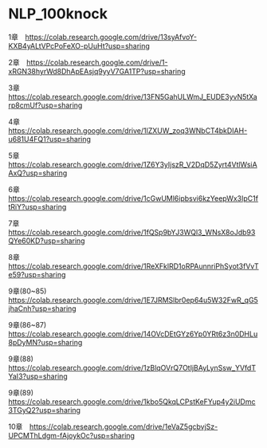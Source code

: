 # NLP_100knock

1章　https://colab.research.google.com/drive/13syAfvoY-KXB4yALtVPcPoFeXO-pUuHt?usp=sharing

2章　https://colab.research.google.com/drive/1-xRGN38hyrWd8DhApEAsjq9yyV7GA1TP?usp=sharing

3章　https://colab.research.google.com/drive/13FN5GahULWmJ_EUDE3yvN5tXarp8cmUf?usp=sharing

4章　https://colab.research.google.com/drive/1lZXUW_zoq3WNbCT4bkDIAH-u681U4FQ1?usp=sharing

5章　https://colab.research.google.com/drive/1Z6Y3yIjszR_V2DqD5Zyrt4VtlWsiAAxQ?usp=sharing

6章　https://colab.research.google.com/drive/1cGwUMl6ipbsvi6kzYeepWx3IpC1ftRiY?usp=sharing

7章　https://colab.research.google.com/drive/1fQSp9bYJ3WQl3_WNsX8oJdb93QYe60KD?usp=sharing

8章　https://colab.research.google.com/drive/1ReXFklRD1oRPAunnriPhSyot3fVvTe59?usp=sharing

9章(80~85)　https://colab.research.google.com/drive/1E7JRMSlbr0ep64u5W32FwR_qG5jhaCnh?usp=sharing

9章(86~87)　https://colab.research.google.com/drive/14OVcDEtGYz6Yp0YRt6z3n0DHLu8pDyMN?usp=sharing

9章(88)　https://colab.research.google.com/drive/1zBlqOVrQ7OtIjBAyLynSsw_YVfdTYaI3?usp=sharing

9章(89)　https://colab.research.google.com/drive/1kbo5QkqLCPstKeFYup4y2iUDmc3TGyQ2?usp=sharing

10章　https://colab.research.google.com/drive/1eVaZ5gcbvjSz-UPCMThLdgm-fAjoykOc?usp=sharing
